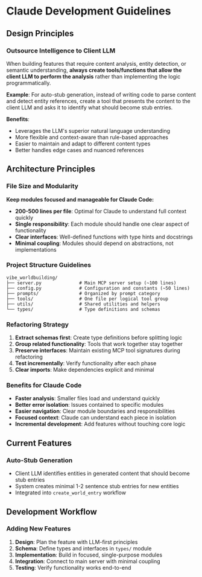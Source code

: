 # Claude Development Guidelines

## Design Principles

### Outsource Intelligence to Client LLM
When building features that require content analysis, entity detection, or semantic understanding, **always create tools/functions that allow the client LLM to perform the analysis** rather than implementing the logic programmatically.

**Example**: For auto-stub generation, instead of writing code to parse content and detect entity references, create a tool that presents the content to the client LLM and asks it to identify what should become stub entries.

**Benefits**:
- Leverages the LLM's superior natural language understanding
- More flexible and context-aware than rule-based approaches  
- Easier to maintain and adapt to different content types
- Better handles edge cases and nuanced references

## Architecture Principles

### File Size and Modularity
**Keep modules focused and manageable for Claude Code:**
- **200-500 lines per file**: Optimal for Claude to understand full context quickly
- **Single responsibility**: Each module should handle one clear aspect of functionality
- **Clear interfaces**: Well-defined functions with type hints and docstrings
- **Minimal coupling**: Modules should depend on abstractions, not implementations

### Project Structure Guidelines
```
vibe_worldbuilding/
├── server.py              # Main MCP server setup (~100 lines)
├── config.py              # Configuration and constants (~50 lines)
├── prompts/               # Organized by prompt category
├── tools/                 # One file per logical tool group
├── utils/                 # Shared utilities and helpers
└── types/                 # Type definitions and schemas
```

### Refactoring Strategy
1. **Extract schemas first**: Create type definitions before splitting logic
2. **Group related functionality**: Tools that work together stay together
3. **Preserve interfaces**: Maintain existing MCP tool signatures during refactoring
4. **Test incrementally**: Verify functionality after each phase
5. **Clear imports**: Make dependencies explicit and minimal

### Benefits for Claude Code
- **Faster analysis**: Smaller files load and understand quickly
- **Better error isolation**: Issues contained to specific modules
- **Easier navigation**: Clear module boundaries and responsibilities
- **Focused context**: Claude can understand each piece in isolation
- **Incremental development**: Add features without touching core logic

## Current Features

### Auto-Stub Generation
- Client LLM identifies entities in generated content that should become stub entries
- System creates minimal 1-2 sentence stub entries for new entities
- Integrated into `create_world_entry` workflow

## Development Workflow

### Adding New Features
1. **Design**: Plan the feature with LLM-first principles
2. **Schema**: Define types and interfaces in `types/` module
3. **Implementation**: Build in focused, single-purpose modules
4. **Integration**: Connect to main server with minimal coupling
5. **Testing**: Verify functionality works end-to-end